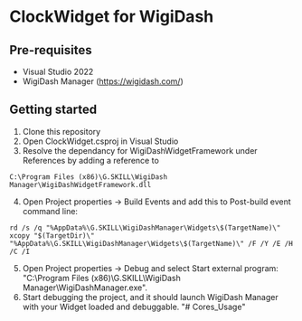# ClockWidget for WigiDash

## Pre-requisites

- Visual Studio 2022
- WigiDash Manager (https://wigidash.com/)

## Getting started

1. Clone this repository
2. Open ClockWidget.csproj in Visual Studio
3. Resolve the dependancy for WigiDashWidgetFramework under References by adding a reference to 
```
C:\Program Files (x86)\G.SKILL\WigiDash Manager\WigiDashWidgetFramework.dll
```
4. Open Project properties -> Build Events and add this to Post-build event command line:
```
rd /s /q "%AppData%\G.SKILL\WigiDashManager\Widgets\$(TargetName)\"
xcopy "$(TargetDir)\" "%AppData%\G.SKILL\WigiDashManager\Widgets\$(TargetName)\" /F /Y /E /H /C /I
```
5. Open Project properties -> Debug and select Start external program: "C:\Program Files (x86)\G.SKILL\WigiDash Manager\WigiDashManager.exe".
6. Start debugging the project, and it should launch WigiDash Manager with your Widget loaded and debuggable.
"# Cores_Usage" 
